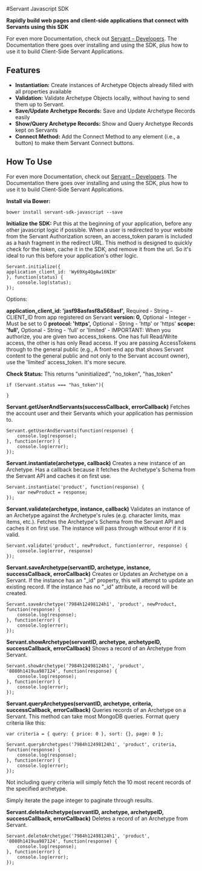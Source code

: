 #Servant Javascript SDK

**Rapidly build web pages and client-side applications that connect with Servants using this SDK**

For even more Documentation, check out  [Servant – Developers](https://developers.servant.co).   The Documentation there goes over installing and using the SDK, plus how to use it to build Client-Side Servant Applications.

## Features ##

 - **Instantiation:**  Create instances of Archetype Objects already filled with all properties available
 - **Validation:**  Validate Archetype Objects locally, without having to send them up to Servant.
 - **Save/Update Archetype Records:** Save and Update Archetype Records easily
 - **Show/Query Archetype Records:** Show and Query Archetype Records kept on Servants
 - **Connect Method:**  Add the Connect Method to any element (i.e., a button) to make them Servant Connect buttons. 

## How To Use ##

For even more Documentation, check out  [Servant – Developers](https://developers.servant.co).   The Documentation there goes over installing and using the SDK, plus how to use it to build Client-Side Servant Applications.

**Install via Bower:**

    bower install servant-sdk-javascript --save

**Initialize the SDK:**
Put this at the beginning of your application, before any other javascript logic if possible.  When a user is redirected to your website from the Servant Authorization screen, an access_token param is included as a hash fragment in the redirect URL.  This method is designed to quickly check for the token, cache it in the SDK, and remove it from the url.  So it's ideal to run this before your application's other logic.

    Servant.initialize({
    application_client_id: 'Wy69Xg4QgAw16NIH'
    }, function(status) {
        console.log(status);
    });

Options:

**application_client_id: 'jasf98asfasf8a568asf',**
Required - String - CLIENT_ID from app registered on Servant
**version: 0,**
Optional - Integer - Must be set to 0
**protocol: 'https',**
Optional - String - 'http' or 'https'
**scope: 'full',**
Optional - String - 'full' or 'limited' - IMPORTANT: When you authorize, you are given two access_tokens.  One has full Read/Write access, the other is has only Read access.  If you are passing AccessTokens through to the general public (e.g., A front-end app that shows Servant content to the general public and not only to the Servant account owner), use the 'limited' access_token.  It's more secure.
        

**Check Status:**
This returns "uninitialized", "no_token", "has_token"
    
    if (Servant.status === "has_token"){
            
    }

**Servant.getUserAndServants(successCallback, errorCallback)**
Fetches the account user and their Servants which your application has permission to.

    Servant.getUserAndServants(function(response) {
        console.log(response);
    }, function(error) {
        console.log(error);
    });

**Servant.instantiate(archetype, callback)**
Creates a new instance of an Archetype.  Has a callback because it fetches the Archetype's Schema from the Servant API and caches it on first use. 

    Servant.instantiate('product', function(response) {
        var newProduct = response;
    });

**Servant.validate(archetype, instance, callback)**
Validates an instance of an Archetype against the Archetype's rules (e.g. character limits, max items, etc.).  Fetches the Archetype's Schema from the Servant API and caches it on first use.  The instance will pass through without error if it is valid.

    Servant.validate('product', newProduct, function(error, response) {
        console.log(error, response)
    });

**Servant.saveArchetype(servantID, archetype, instance, successCallback, errorCallback)**
Creates or Updates an Archetype on a Servant.  If the instance has an "_id" property, this will attempt to update an existing record.  If the instance has no "_id" attribute, a record will be created.

    Servant.saveArchetype('7984h12498124h1', 'product', newProduct, function(response) {
        console.log(response);
    }, function(error) {
        console.log(error);
    });

**Servant.showArchetype(servantID, archetype, archetypeID, successCallback, errorCallback)**
Shows a record of an Archetype from Servant.

    Servant.showArchetype('7984h12498124h1', 'product', '8080h1419ua987124', function(response) {
        console.log(response);
    }, function(error) {
        console.log(error);
    });

**Servant.queryArchetypes(servantID, archetype, criteria, successCallback, errorCallback)**
Queries records of an Archetype on a Servant.  This method can take most MongoDB queries.  Format query criteria like this:

    var criteria = { query: { price: 0 }, sort: {}, page: 0 };   

    Servant.queryArchetypes('7984h12498124h1', 'product', criteria, function(response) {
        console.log(response);
    }, function(error) {
        console.log(error);
    });

Not including query criteria will simply fetch the 10 most recent records of the specified archetype.  

Simply iterate the page integer to paginate through results.

**Servant.deleteArchetype(servantID, archetype, archetypeID, successCallback, errorCallback)**
Deletes a record of an Archetype from Servant.

    Servant.deleteArchetype('7984h12498124h1', 'product', '8080h1419ua987124', function(response) {
        console.log(response);
    }, function(error) {
        console.log(error);
    });



